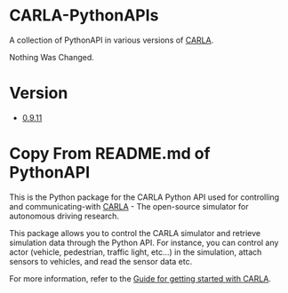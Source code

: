 # CARLA-PythonAPIs

A collection of PythonAPI in various versions of [CARLA](https://github.com/carla-simulator/carla).

Nothing Was Changed.

# Version
* [0.9.11](https://github.com/carla-simulator/carla/tree/0.9.13)

# Copy From README.md of PythonAPI
This is the Python package for the CARLA Python API used for controlling and communicating-with [CARLA](https://carla.org) - The open-source simulator for autonomous driving research.

This package allows you to control the CARLA simulator and retrieve simulation data through the Python API. For instance, you can control any actor (vehicle, pedestrian, traffic light, etc...) in the simulation, attach sensors to vehicles, and read the sensor data etc.

For more information, refer to the [Guide for getting started with CARLA](https://carla.readthedocs.io/en/latest/getting_started/).